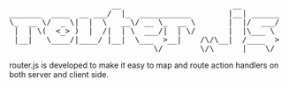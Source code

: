 <pre>
                      __                        __
_______  ____  __ ___/  |_  ___________        |__| ______
\_  __ \/  _ \|  |  \   __\/ __ \_  __ \       |  |/  ___/
 |  | \(  <_> )  |  /|  | \  ___/|  | \/       |  |\___ \
 |__|   \____/|____/ |__|  \___  >__|    /\/\__|  /____  >
                               \/        \/\______|    \/
</pre>


router.js is developed to make it easy to map and route action handlers on both server and client side.
